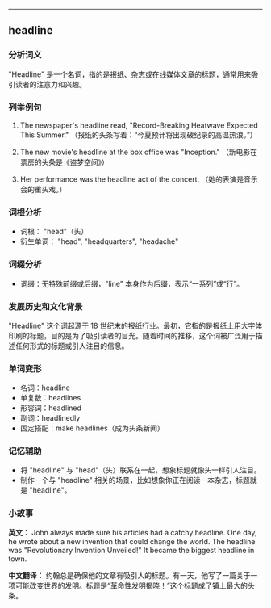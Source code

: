 
---------------
## headline
### 分析词义
"Headline" 是一个名词，指的是报纸、杂志或在线媒体文章的标题，通常用来吸引读者的注意力和兴趣。

### 列举例句
1. The newspaper's headline read, "Record-Breaking Heatwave Expected This Summer."
   （报纸的头条写着：“今夏预计将出现破纪录的高温热浪。”）

2. The new movie's headline at the box office was "Inception."
   （新电影在票房的头条是《盗梦空间》）

3. Her performance was the headline act of the concert.
   （她的表演是音乐会的重头戏。）

### 词根分析
- 词根： "head"（头）
- 衍生单词： "head", "headquarters", "headache"

### 词缀分析
- 词缀：无特殊前缀或后缀，"line" 本身作为后缀，表示“一系列”或“行”。

### 发展历史和文化背景
"Headline" 这个词起源于 18 世纪末的报纸行业。最初，它指的是报纸上用大字体印刷的标题，目的是为了吸引读者的目光。随着时间的推移，这个词被广泛用于描述任何形式的标题或引人注目的信息。

### 单词变形
- 名词：headline
- 单复数：headlines
- 形容词：headlined
- 副词：headlinedly
- 固定搭配：make headlines（成为头条新闻）

### 记忆辅助
- 将 "headline" 与 "head"（头）联系在一起，想象标题就像头一样引人注目。
- 制作一个与 "headline" 相关的场景，比如想象你正在阅读一本杂志，标题就是 "headline"。

### 小故事
**英文：**
John always made sure his articles had a catchy headline. One day, he wrote about a new invention that could change the world. The headline was "Revolutionary Invention Unveiled!" It became the biggest headline in town.

**中文翻译：**
约翰总是确保他的文章有吸引人的标题。有一天，他写了一篇关于一项可能改变世界的发明。标题是“革命性发明揭晓！”这个标题成了镇上最大的头条。

